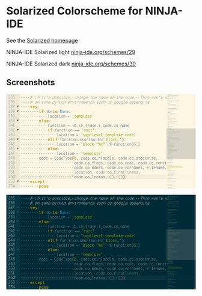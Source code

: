 Solarized Colorscheme for NINJA-IDE
===================================

See the [Solarized homepage](http://ethanschoonover.com/solarized)

NINJA-IDE Solarized light [ninja-ide.org/schemes/29](http://ninja-ide.org/schemes/29/)

NINJA-IDE Solarized dark [ninja-ide.org/schemes/30](http://ninja-ide.org/schemes/30/)

Screenshots
-----------

![solarized light ninja-ide](solarized_light.png)

![solarized dark ninja-ide](solarized_dark.png)